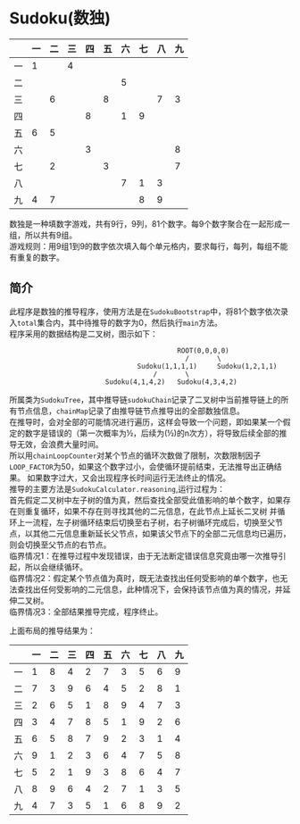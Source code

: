 # Sudoku(数独)
|  |一|二|三|四|五|六|七|八|九|
|---|---|---|---|---|---|---|---|---|---|
|一|1	|	|4	|	|	|	|	|	|	|
|二|	|	|	|	|	|5	|	|	|	|
|三|	|6	|	|	|8	|	|	|7	|3	|
|四|	|	|	|8	|	|1	|9	|	|	|
|五|6	|5	|	|	|	|	|	|	|	|
|六|	|	|	|3	|	|	|	|	|8	|
|七|	|2	|	|	|3	|	|	|	|7	|
|八|	|	|	|	|	|7	|1	|3	|	|
|九|4	|7	|	|	|	|	|8	|9	|	|

数独是一种填数字游戏，共有9行，9列，81个数字。每9个数字聚合在一起形成一组，所以共有9组。   
游戏规则：用9组1到9的数字依次填入每个单元格内，要求每行，每列，每组不能有重复的数字。

## 简介
此程序是数独的推导程序，使用方法是在`SudokuBootstrap`中，将81个数字依次录入`total`集合内，其中待推导的数字为0，然后执行`main`方法。  	
程序采用的数据结构是二叉树，图示如下：
```
                                          ROOT(0,0,0,0)
                                            /       \
                                Sudoku(1,1,1,1)     Sudoku(1,2,1,1)
                                    /       \
                        Sudoku(4,1,4,2)   Sudoku(4,3,4,2)
```
所属类为`SudokuTree`，其中推导链`sudokuChain`记录了二叉树中当前推导链上的所有节点信息，`chainMap`记录了由推导链节点推导出的全部数独信息。	
在推导时，会对全部的可能情况进行遍历，这样会导致一个问题，即如果某一个假定的数字是错误的（第一次概率为½，后续为(½)的n次方），将导致后续全部的推导无效，会浪费大量时间。	
所以用`chainLoopCounter`对某个节点的循环次数做了限制，次数限制因子`LOOP_FACTOR`为50，如果这个数字过小，会使循环提前结束，无法推导出正确结果。
如果数字过大，又会出现程序长时间运行无法终止的情况。  	
推导的主要方法是`SudokuCalculator.reasoning`,运行过程为： 	
首先假定二叉树中左子树的值为真，然后查找全部受此值影响的单个数字，如果存在则重复循环，如果不存在则寻找其他的二元信息，在此节点上延长二叉树
并循环上一流程，左子树循环结束后切换至右子树，右子树循环完成后，切换至父节点，以其他二元信息重新延长父节点，如果该父节点下的全部二元信息均已遍历，
则会切换至父节点的右节点。   	
临界情况1：在推导过程中发现错误，由于无法断定错误信息究竟由哪一次推导引起，所以会继续循环。  	
临界情况2：假定某个节点值为真时，既无法查找出任何受影响的单个数字，也无法查找出任何受影响的二元信息，此种情况下，会保持该节点值为真的情况，并延伸二叉树。   	
临界情况3：全部结果推导完成，程序终止。	

上面布局的推导结果为：

|  |一|二|三|四|五|六|七|八|九|
|---|---|---|---|---|---|---|---|---|---|
|一|1	|8	|4	|2	|7	|3	|5	|6	|9	|
|二|7	|3	|9	|6	|4	|5	|2	|8	|1	|
|三|2	|6	|5	|1	|8	|9	|4	|7	|3	|
|四|3	|4	|7	|8	|5	|1	|9	|2	|6	|
|五|6	|5	|8	|7	|9	|2	|3	|1	|4	|
|六|9	|1	|2	|3	|6	|4	|7	|5	|8	|
|七|5	|2	|1	|9	|3	|8	|6	|4	|7	|
|八|8	|9	|6	|4	|2	|7	|1	|3	|5	|
|九|4	|7	|3	|5	|1	|6	|8	|9	|2	|